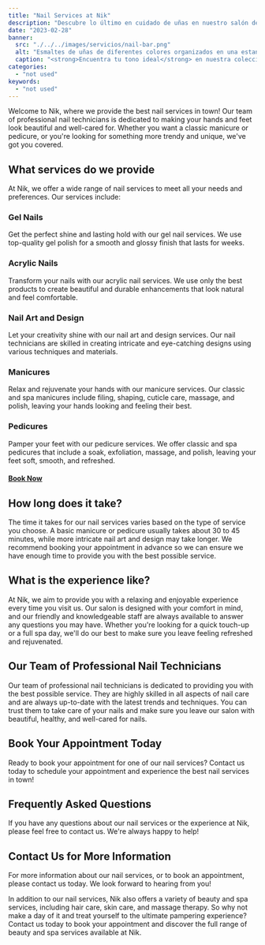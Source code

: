 ```yaml
---
title: "Nail Services at Nik"
description: "Descubre lo último en cuidado de uñas en nuestro salón de belleza con servicios de barra de uñas de lujo. ¡Reserva ahora!"
date: "2023-02-28"
banner:
  src: "./../../images/servicios/nail-bar.png"
  alt: "Esmaltes de uñas de diferentes colores organizados en una estantería en nuestro salón de belleza. Elige entre una variedad de tonos para complementar tu estilo y estado de ánimo."
  caption: "<strong>Encuentra tu tono ideal</strong> en nuestra colección de <em>esmaltes</em>. ¡Explora hoy!"
categories:
  - "not used"
keywords:
  - "not used"
---
```


Welcome to Nik, where we provide the best nail services in town! Our team of professional nail technicians is dedicated to making your hands and feet look beautiful and well-cared for. Whether you want a classic manicure or pedicure, or you're looking for something more trendy and unique, we've got you covered.

## What services do we provide

At Nik, we offer a wide range of nail services to meet all your needs and preferences. Our services include:

### Gel Nails

Get the perfect shine and lasting hold with our gel nail services. We use top-quality gel polish for a smooth and glossy finish that lasts for weeks.

### Acrylic Nails

Transform your nails with our acrylic nail services. We use only the best products to create beautiful and durable enhancements that look natural and feel comfortable.

### Nail Art and Design

Let your creativity shine with our nail art and design services. Our nail technicians are skilled in creating intricate and eye-catching designs using various techniques and materials.

### Manicures

Relax and rejuvenate your hands with our manicure services. Our classic and spa manicures include filing, shaping, cuticle care, massage, and polish, leaving your hands looking and feeling their best.

### Pedicures

Pamper your feet with our pedicure services. We offer classic and spa pedicures that include a soak, exfoliation, massage, and polish, leaving your feet soft, smooth, and refreshed.

#### [Book Now](/reservar)

## How long does it take?

The time it takes for our nail services varies based on the type of service you choose. A basic manicure or pedicure usually takes about 30 to 45 minutes, while more intricate nail art and design may take longer. We recommend booking your appointment in advance so we can ensure we have enough time to provide you with the best possible service.

## What is the experience like?

At Nik, we aim to provide you with a relaxing and enjoyable experience every time you visit us. Our salon is designed with your comfort in mind, and our friendly and knowledgeable staff are always available to answer any questions you may have. Whether you're looking for a quick touch-up or a full spa day, we'll do our best to make sure you leave feeling refreshed and rejuvenated.

## Our Team of Professional Nail Technicians

Our team of professional nail technicians is dedicated to providing you with the best possible service. They are highly skilled in all aspects of nail care and are always up-to-date with the latest trends and techniques. You can trust them to take care of your nails and make sure you leave our salon with beautiful, healthy, and well-cared for nails.

## Book Your Appointment Today

Ready to book your appointment for one of our nail services? Contact us today to schedule your appointment and experience the best nail services in town!

## Frequently Asked Questions

If you have any questions about our nail services or the experience at Nik, please feel free to contact us. We're always happy to help!

## Contact Us for More Information

For more information about our nail services, or to book an appointment, please contact us today. We look forward to hearing from you!

In addition to our nail services, Nik also offers a variety of beauty and spa services, including hair care, skin care, and massage therapy. So why not make a day of it and treat yourself to the ultimate pampering experience? Contact us today to book your appointment and discover the full range of beauty and spa services available at Nik.
